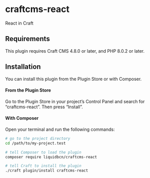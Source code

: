 # craftcms-react

React in Craft

## Requirements

This plugin requires Craft CMS 4.8.0 or later, and PHP 8.0.2 or later.

## Installation

You can install this plugin from the Plugin Store or with Composer.

#### From the Plugin Store

Go to the Plugin Store in your project’s Control Panel and search for “craftcms-react”. Then press “Install”.

#### With Composer

Open your terminal and run the following commands:

```bash
# go to the project directory
cd /path/to/my-project.test

# tell Composer to load the plugin
composer require liquidbcn/craftcms-react

# tell Craft to install the plugin
./craft plugin/install craftcms-react
```
